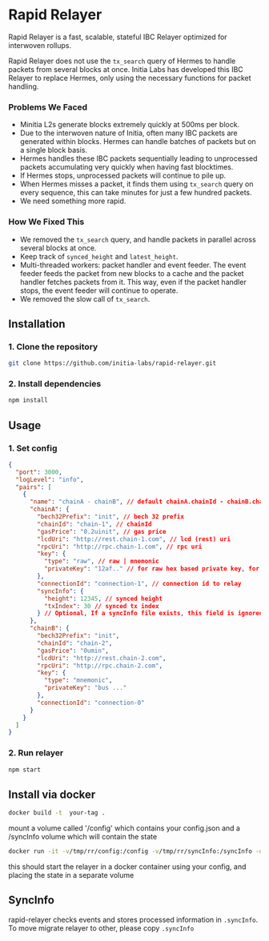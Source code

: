 # Rapid Relayer
Rapid Relayer is a fast, scalable, stateful IBC Relayer optimized for interwoven rollups.

Rapid Relayer does not use the `tx_search` query of Hermes to handle packets from several blocks at once. Initia Labs has developed this IBC Relayer to replace Hermes, only using the necessary functions for packet handling. 

### Problems We Faced
- Minitia L2s generate blocks extremely quickly at 500ms per block.
- Due to the interwoven nature of Initia, often many IBC packets are generated within blocks. Hermes can handle batches of packets but on a single block basis.
- Hermes handles these IBC packets sequentially leading to unprocessed packets accumulating very quickly when having fast blocktimes.
- If Hermes stops, unprocessed packets will continue to pile up. 
- When Hermes misses a packet, it finds them using `tx_search` query on every sequence, this can take minutes for just a few hundred packets.
- We need something more rapid.

### How We Fixed This
- We removed the `tx_search` query, and handle packets in parallel across several blocks at once.
- Keep track of `synced_height` and `latest_height`.
- Multi-threaded workers: packet handler and event feeder. The event feeder feeds the packet from new blocks to a cache and the packet handler fetches packets from it. This way, even if the packet handler stops, the event feeder will continue to operate.
- We removed the slow call of `tx_search`. 


## Installation

### 1. Clone the repository

```bash
git clone https://github.com/initia-labs/rapid-relayer.git
```

### 2. Install dependencies

```bash
npm install
```

## Usage

### 1. Set config

```json
{
  "port": 3000,
  "logLevel": "info",
  "pairs": [
    {
      "name": "chainA - chainB", // default chainA.chainId - chainB.chainId
      "chainA": {
        "bech32Prefix": "init", // bech 32 prefix
        "chainId": "chain-1", // chainId
        "gasPrice": "0.2uinit", // gas price
        "lcdUri": "http://rest.chain-1.com", // lcd (rest) uri
        "rpcUri": "http://rpc.chain-1.com", // rpc uri
        "key": {
          "type": "raw", // raw | mnemonic
          "privateKey": "12af.." // for raw hex based private key, for mnemonic 12/24 words
        },
        "connectionId": "connection-1", // connection id to relay
        "syncInfo": {
          "height": 12345, // synced height
          "txIndex": 30 // synced tx index
        } // Optional, If a syncInfo file exists, this field is ignored.
      },
      "chainB": {
        "bech32Prefix": "init",
        "chainId": "chain-2",
        "gasPrice": "0umin",
        "lcdUri": "http://rest.chain-2.com",
        "rpcUri": "http://rpc.chain-2.com",
        "key": {
          "type": "mnemonic",
          "privateKey": "bus ..."
        },
        "connectionId": "connection-0"
      }
    }
  ]
}
```

### 2. Run relayer

```bash
npm start
```
## Install via docker
```bash 
docker build -t  your-tag .
```
mount a volume called '/config' which contains your config.json 
and a /syncInfo volume which will contain the state 
```bash
docker run -it -v/tmp/rr/config:/config -v/tmp/rr/syncInfo:/syncInfo -d  rapid-relayer:latest
```
this should start the relayer in a docker container using your config, and placing the state in a separate volume

## SyncInfo

rapid-relayer checks events and stores processed information in `.syncInfo`. To move migrate relayer to other, please copy `.syncInfo`
